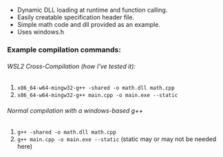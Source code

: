 - Dynamic DLL loading at runtime and function calling.
- Easily creatable specification header file.
- Simple math code and dll provided as an example.
- Uses windows.h
  
### Example compilation commands:
###### WSL2 Cross-Compilation (how I've tested it):
1. `x86_64-w64-mingw32-g++ -shared -o math.dll math.cpp`
2. `x86_64-w64-mingw32-g++ main.cpp -o main.exe --static`

###### Normal compilation with a windows-based g++
1. `g++ -shared -o math.dll math.cpp`
2. `g++ main.cpp -o main.exe --static` (static may or may not be needed here)
